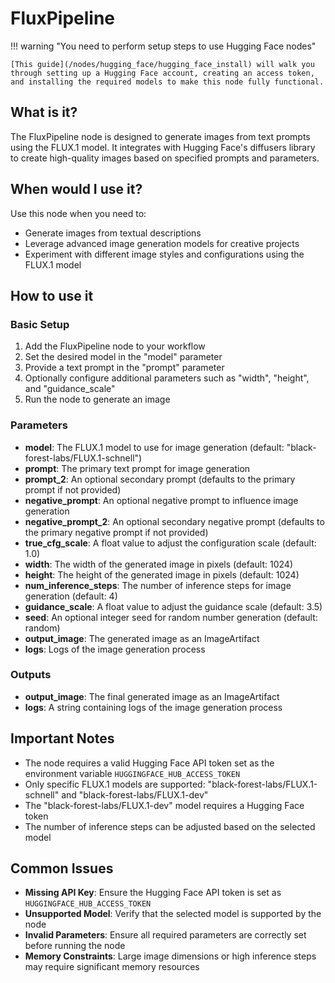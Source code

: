 # FluxPipeline

!!! warning "You need to perform setup steps to use Hugging Face nodes"

    [This guide](/nodes/hugging_face/hugging_face_install) will walk you through setting up a Hugging Face account, creating an access token, and installing the required models to make this node fully functional.

## What is it?

The FluxPipeline node is designed to generate images from text prompts using the FLUX.1 model. It integrates with Hugging Face's diffusers library to create high-quality images based on specified prompts and parameters.

## When would I use it?

Use this node when you need to:

- Generate images from textual descriptions
- Leverage advanced image generation models for creative projects
- Experiment with different image styles and configurations using the FLUX.1 model

## How to use it

### Basic Setup

1. Add the FluxPipeline node to your workflow
1. Set the desired model in the "model" parameter
1. Provide a text prompt in the "prompt" parameter
1. Optionally configure additional parameters such as "width", "height", and "guidance_scale"
1. Run the node to generate an image

### Parameters

- **model**: The FLUX.1 model to use for image generation (default: "black-forest-labs/FLUX.1-schnell")
- **prompt**: The primary text prompt for image generation
- **prompt_2**: An optional secondary prompt (defaults to the primary prompt if not provided)
- **negative_prompt**: An optional negative prompt to influence image generation
- **negative_prompt_2**: An optional secondary negative prompt (defaults to the primary negative prompt if not provided)
- **true_cfg_scale**: A float value to adjust the configuration scale (default: 1.0)
- **width**: The width of the generated image in pixels (default: 1024)
- **height**: The height of the generated image in pixels (default: 1024)
- **num_inference_steps**: The number of inference steps for image generation (default: 4)
- **guidance_scale**: A float value to adjust the guidance scale (default: 3.5)
- **seed**: An optional integer seed for random number generation (default: random)
- **output_image**: The generated image as an ImageArtifact
- **logs**: Logs of the image generation process

### Outputs

- **output_image**: The final generated image as an ImageArtifact
- **logs**: A string containing logs of the image generation process

## Important Notes

- The node requires a valid Hugging Face API token set as the environment variable `HUGGINGFACE_HUB_ACCESS_TOKEN`
- Only specific FLUX.1 models are supported: "black-forest-labs/FLUX.1-schnell" and "black-forest-labs/FLUX.1-dev"
- The "black-forest-labs/FLUX.1-dev" model requires a Hugging Face token
- The number of inference steps can be adjusted based on the selected model

## Common Issues

- **Missing API Key**: Ensure the Hugging Face API token is set as `HUGGINGFACE_HUB_ACCESS_TOKEN`
- **Unsupported Model**: Verify that the selected model is supported by the node
- **Invalid Parameters**: Ensure all required parameters are correctly set before running the node
- **Memory Constraints**: Large image dimensions or high inference steps may require significant memory resources
